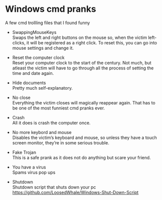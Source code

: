 # Windows cmd pranks 

A few cmd trollling files that I found funny 

- SwappingMouseKeys \
Swaps the left and right buttons on the mouse so, when the victim left-clicks, it will be registered as a right click. To reset this, you can go into mouse settings and change it.

- Reset the computer clock \
Reset your computer clock to the start of the century. Not much, but atleast the victim will have to go through all the process of setting the time and date again.

- Hide documents \
Pretty much self-explanatory.

- No close \
Everything the victim closes will magically reappear again. That has to be one of the most funniest cmd pranks ever.

- Crash \
All it does is crash the computer once.

- No more keybord and mouse \
Disables the victim’s keyboard and mouse, so unless they have a touch screen monitor, they’re in some serious trouble.

- Fake Trojan \
This is a safe prank as it does not do anything but scare your friend.

- You have a virus \
Spams virus pop ups

- Shutdown \
Shutdown script that shuts down your pc \
https://github.com/LoosedWhale/Windows-Shut-Down-Script 
